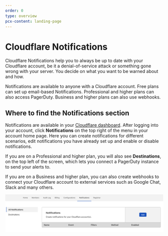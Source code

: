 ```yaml
---
order: 0
type: overview
pcx-content: landing-page
---
```




# Cloudflare Notifications

<ContentColumn>

Cloudflare Notifications help you to always be up to date with your Cloudflare account, be it a denial-of-service attack or something gone wrong with your server. You decide on what you want to be warned about and how. 

Notifications are available to anyone with a Cloudflare account. Free plans can set up email-based Notifications. Professional and higher plans can also access PagerDuty. Business and higher plans can also use webhooks.

## Where to find the Notifications section

Notifications are available in your [Cloudflare dashboard](https://dash.cloudflare.com/login). After logging into your account, click **Notifications** on the top right of the menu in your account home page. Here you can create notifications for different scenarios, edit notifications you have already set up and enable or disable notifications.

If you are on a Professional and higher plan, you will also see **Destinations**, on the top left of the screen, which lets you connect a PagerDuty instance to send your alerts to. 

If you are on a Business and higher plan, you can also create webhooks to connect your Cloudflare account to external services such as Google Chat, Slack and many others. 

![Where to find the Notifications section](../static/images/notifications/start.png)

</ContentColumn>